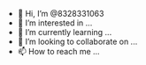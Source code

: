 - 👋 Hi, I’m @8328331063
- 👀 I’m interested in ...
- 🌱 I’m currently learning ...
- 💞️ I’m looking to collaborate on ...
- 📫 How to reach me ...

<!---
8328331063/8328331063 is a ✨ special ✨ repository because its `README.md` (this file) appears on your GitHub profile.
You can click the Preview link to take a look at your changes.
--->

